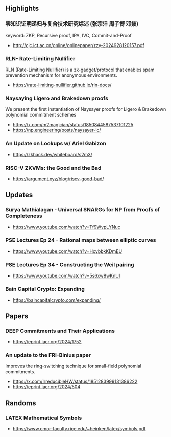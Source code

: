 ## Highlights
### 零知识证明递归与复合技术研究综述 (张宗洋 周子博 邓燚)
keyword: ZKP, Recursive proof, IPA, IVC, Commit-and-Proof 
- <http://cjc.ict.ac.cn/online/onlinepaper/zzy-2024928120157.pdf>
### RLN- Rate-Limiting Nullifier
RLN (Rate-Limiting Nullifier) is a zk-gadget/protocol that enables spam prevention mechanism for anonymous environments.
- <https://rate-limiting-nullifier.github.io/rln-docs/>
### Naysaying Ligero and Brakedown proofs
We present the first instantiation of Naysayer proofs for Ligero & Brakedown polynomial commitment schemes
- <https://x.com/m2magician/status/1850844587537101225>
- <https://np.engineering/posts/naysayer-lc/>
### An Update on Lookups w/ Ariel Gabizon
- <https://zkhack.dev/whiteboard/s2m3/>
### RISC-V ZKVMs: the Good and the Bad
- <https://argument.xyz/blog/riscv-good-bad/>

## Updates
### Surya Mathialagan - Universal SNARGs for NP from Proofs of Completeness
- <https://www.youtube.com/watch?v=Tf9WvpLYNuc>
### PSE Lectures Ep 24 - Rational maps between elliptic curves
- <https://www.youtube.com/watch?v=HcvbbkKDmEU>
### PSE Lectures Ep 34 - Constructing the Weil pairing
- <https://www.youtube.com/watch?v=5s6xw8wKnUI>
### Bain Capital Crypto: Expanding 
- <https://baincapitalcrypto.com/expanding/>

## Papers
### DEEP Commitments and Their Applications
- <https://eprint.iacr.org/2024/1752>
### An update to the FRI-Binius paper 
Improves the ring-switching technique for small-field polynomial commitments.
- <https://x.com/IrreducibleHW/status/1851283999131386222>
- <https://eprint.iacr.org/2024/504>

## Randoms
### LATEX Mathematical Symbols
- <https://www.cmor-faculty.rice.edu/~heinken/latex/symbols.pdf>
